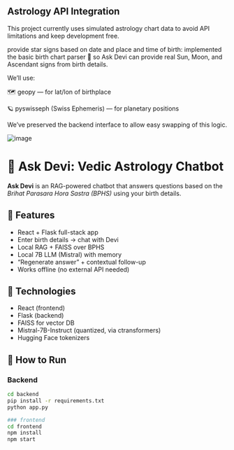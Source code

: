 ## Astrology API Integration

This project currently uses simulated astrology chart data to avoid API limitations and keep development free.

provide star signs based on date and place and time of birth:
 implemented the basic birth chart parser 🌌 so Ask Devi can provide real Sun, Moon, and Ascendant signs from birth details.

We’ll use:

🗺️ geopy — for lat/lon of birthplace

🪐 pyswisseph (Swiss Ephemeris) — for planetary positions

We’ve preserved the backend interface to allow easy swapping of this logic.

![image](https://github.com/user-attachments/assets/7febaa3e-5716-4a77-abee-97c220cc7505)


# 🪷 Ask Devi: Vedic Astrology Chatbot

**Ask Devi** is an RAG-powered chatbot that answers questions based on the *Brihat Parasara Hora Sastra (BPHS)* using your birth details.

## 📌 Features
- React + Flask full-stack app
- Enter birth details → chat with Devi
- Local RAG + FAISS over BPHS
- Local 7B LLM (Mistral) with memory
- “Regenerate answer” + contextual follow-up
- Works offline (no external API needed)

## 🧠 Technologies
- React (frontend)
- Flask (backend)
- FAISS for vector DB
- Mistral-7B-Instruct (quantized, via ctransformers)
- Hugging Face tokenizers

## 🧪 How to Run

### Backend

```bash
cd backend
pip install -r requirements.txt
python app.py

### frontend
cd frontend
npm install
npm start
